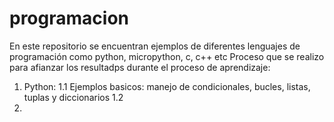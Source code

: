 # programacion
En este repositorio se encuentran ejemplos de diferentes lenguajes de programación como python, micropython, c, c++ etc
Proceso que se realizo para afianzar los resultadps durante el proceso de aprendizaje:
1. Python:
  1.1 Ejemplos basicos: manejo de condicionales, bucles, listas, tuplas y diccionarios
  1.2
2. 

